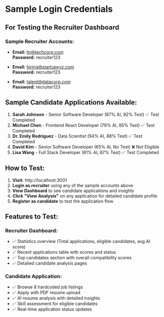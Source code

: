 # Sample Login Credentials

## For Testing the Recruiter Dashboard

### Sample Recruiter Accounts:
- **Email:** hr@techcorp.com  
  **Password:** recruiter123

- **Email:** hiring@startupxyz.com  
  **Password:** recruiter123

- **Email:** talent@datacorp.com  
  **Password:** recruiter123

## Sample Candidate Applications Available:

1. **Sarah Johnson** - Senior Software Developer (87% AI, 92% Test) ✅ Test Completed
2. **Michael Chen** - Frontend React Developer (78% AI, 85% Test) ✅ Test Completed  
3. **Dr. Emily Rodriguez** - Data Scientist (94% AI, 88% Test) ✅ Test Completed
4. **David Kim** - Senior Software Developer (65% AI, No Test) ❌ Not Eligible
5. **Lisa Wang** - Full Stack Developer (81% AI, 87% Test) ✅ Test Completed

## How to Test:

1. **Visit:** http://localhost:3001
2. **Login as recruiter** using any of the sample accounts above
3. **View Dashboard** to see candidate applications and insights
4. **Click "View Analysis"** on any application for detailed candidate profile
5. **Register as candidate** to test the application flow

## Features to Test:

### Recruiter Dashboard:
- ✅ Statistics overview (Total applications, eligible candidates, avg AI score)
- ✅ Recent applications table with scores and status
- ✅ Top candidates section with overall compatibility scores
- ✅ Detailed candidate analysis pages

### Candidate Application:
- ✅ Browse 8 hardcoded job listings
- ✅ Apply with PDF resume upload
- ✅ AI resume analysis with detailed insights
- ✅ Skill assessment for eligible candidates
- ✅ Real-time application status updates
